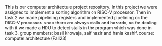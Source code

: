 This is our computer architecture project repository. In this project we were assigned to implement a sorting algorithm on RISC-V processor. Then in task 2 we made pipelining registers and implemented pipelining on the RISC-V processor.
since there are always stalls and hazards, so for dealing with it we made a HDU to detect stalls in the program which was done in task 3.
group members: basil khowaja, saif nazir and hania kashif.
course: computer architecture (Fall23)
